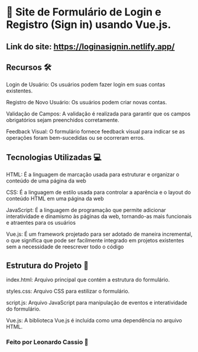 # 📝 Site de Formulário de Login e Registro (Sign in) usando Vue.js.

## Link do site: https://loginasignin.netlify.app/

## Recursos 🛠️

Login de Usuário: Os usuários podem fazer login em suas contas existentes.

Registro de Novo Usuário: Os usuários podem criar novas contas.

Validação de Campos: A validação é realizada para garantir que os campos obrigatórios sejam preenchidos corretamente.

Feedback Visual: O formulário fornece feedback visual para indicar se as operações foram bem-sucedidas ou se ocorreram erros.

## Tecnologias Utilizadas 💻

HTML: É a linguagem de marcação usada para estruturar e organizar o conteúdo de uma página da web

CSS: É a linguagem de estilo usada para controlar a aparência e o layout do conteúdo HTML em uma página da web

JavaScript: É a linguagem de programação que permite adicionar interatividade e dinamismo às páginas da web, tornando-as mais funcionais e atraentes para os usuários

Vue.js: É um framework projetado para ser adotado de maneira incremental, o que significa que pode ser facilmente integrado em projetos existentes sem a necessidade de reescrever todo o código

## Estrutura do Projeto 📂

index.html: Arquivo principal que contém a estrutura do formulário.

styles.css: Arquivo CSS para estilizar o formulário.

script.js: Arquivo JavaScript para manipulação de eventos e interatividade do formulário.

Vue.js: A biblioteca Vue.js é incluída como uma dependência no arquivo HTML.

### Feito por Leonardo Cassio 🚀
